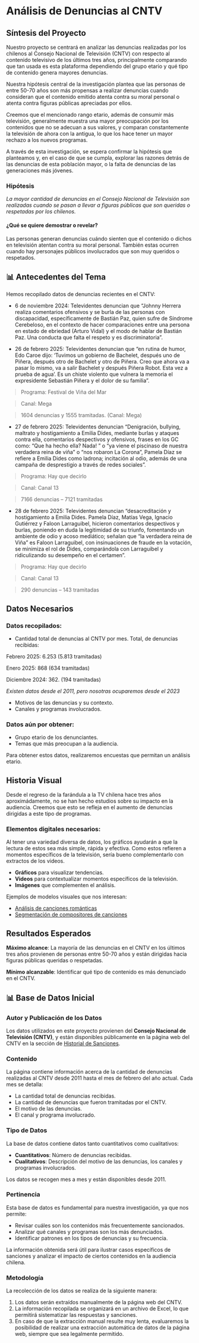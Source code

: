 # Análisis de Denuncias al CNTV

## Síntesis del Proyecto
Nuestro proyecto se centrará en analizar las denuncias realizadas por los chilenos al Consejo Nacional de Televisión (CNTV) con respecto al contenido televisivo de los últimos tres años, principalmente comparando que tan usada es esta plataforma dependiendo del grupo etario y qué tipo de contenido genera mayores denuncias.  

Nuestra hipótesis central de la investigación plantea que las personas de entre 50-70 años son más propensas a realizar denuncias cuando consideran que el contenido emitido atenta contra su moral personal o atenta contra figuras públicas apreciadas por ellos.  

Creemos que el mencionado rango etario, además de consumir más televisión, generalmente muestra una mayor preocupación por los contenidos que no se adecuan a sus valores, y comparan constantemente la televisión de ahora con la antigua, lo que los hace tener un mayor rechazo a los nuevos programas.  

A través de esta investigación, se espera confirmar la hipótesis que planteamos y, en el caso de que se cumpla, explorar las razones detrás de las denuncias de esta población mayor, o la falta de denuncias de las generaciones más jóvenes.   

### Hipótesis
*La mayor cantidad de denuncias en el Consejo Nacional de Televisión son realizadas cuando se pasan a llevar a figuras públicas que son queridas o respetadas por los chilenos.*

#### ¿Qué se quiere demostrar o revelar? 

Las personas generan denuncias cuándo sienten que el contenido o dichos en televisión atentan contra su moral personal. También estas ocurren cuando hay personajes públicos involucrados que son muy queridos o respetados.

## 📊 Antecedentes del Tema
Hemos recopilado datos de denuncias recientes en el CNTV:

- 6 de noviembre 2024: Televidentes denuncian que “Johnny Herrera realiza comentarios ofensivos y se burla de las personas con discapacidad, específicamente de Bastián Paz, quien sufre de Síndrome Cerebeloso, en el contexto de hacer comparaciones entre una persona en estado de ebriedad (Arturo Vidal) y el modo de hablar de Bastián Paz. Una conducta que falta el respeto y es discriminatoria”. 

 

- 26 de febrero 2025: Televidentes denuncian que “en rutina de humor, Edo Caroe dijo: ‘Tuvimos un gobierno de Bachelet, después uno de Piñera, después otro de Bachelet y otro de Piñera. Creo que ahora va a pasar lo mismo, va a salir Bachelet y después Piñera Robot. Esta vez a prueba de agua’. Es un chiste violento que vulnera la memoria el expresidente Sebastián Piñera y el dolor de su familia”. 

> Programa: Festival de Viña del Mar 

> Canal: Mega 

> 1604 denuncias y 1555 tramitadas. (Canal: Mega) 

 

- 27 de febrero 2025: Televidentes denuncian “Denigración, bullying, maltrato y hostigamiento a Emilia Dides, mediante burlas y ataques contra ella, comentarios despectivos y ofensivos, frases en los GC como: “Que ha hecho ella? Nada! ” o “ya viene el piscinaso de nuestra verdadera reina de viña” o “nos robaron La Corona”, Pamela Díaz se refiere a Emilia Dides como ladrona; incitación al odio, además de una campaña de desprestigio a través de redes sociales”. 

 

> Programa: Hay que decirlo 

> Canal: Canal 13  

> 7166 denuncias – 7121 tramitadas  

 

- 28 de febrero 2025: Televidentes denuncian “desacreditación y hostigamiento a Emilia Dides. Pamela Díaz, Matías Vega, Ignacio Gutiérrez y Faloon Larraguibel, hicieron comentarios despectivos y burlas, poniendo en duda la legitimidad de su triunfo, fomentando un ambiente de odio y acoso mediático; señalan que “la verdadera reina de Viña” es Faloon Larraguibel, con insinuaciones de fraude en la votación, se minimiza el rol de Dides, comparándola con Larraguibel y ridiculizando su desempeño en el certamen”. 

 

> Programa: Hay que decirlo 

> Canal: Canal 13 

> 290 denuncias – 143 tramitadas 


##  Datos Necesarios
### Datos recopilados:
- Cantidad total de denuncias al CNTV por mes.
Total, de denuncias recibidas: 

Febrero 2025: 6.253 (5.813 tramitadas) 

Enero 2025: 868 (634 tramitadas) 

Diciembre 2024: 362.  (194 tramitadas)  

_Existen datos desde el 2011, pero nosotras ocuparemos desde el 2023_
- Motivos de las denuncias y su contexto.
- Canales y programas involucrados.

### Datos aún por obtener:
- Grupo etario de los denunciantes.
- Temas que más preocupan a la audiencia.

Para obtener estos datos, realizaremos encuestas que permitan un análisis etario.

##  Historia Visual
Desde el regreso de la farándula a la TV chilena hace tres años aproximádamente, no se han hecho estudios sobre su impacto en la audiencia. Creemos que esto se refleja en el aumento de denuncias dirigidas a este tipo de programas.
  

### Elementos digitales necesarios:

Al tener una variedad diversa de datos, los gráficos ayudarán a que la lectura de estos sea más simple, rápida y efectiva. Como estos refieren a momentos específicos de la televisión, sería bueno complementarlo con extractos de los videos. 
- **Gráficos** para visualizar tendencias.
- **Videos** para contextualizar momentos específicos de la televisión.
- **Imágenes** que complementen el análisis.

Ejemplos de modelos visuales que nos interesan:
- [Análisis de canciones románticas](https://pudding.cool/2024/11/love-songs/)
- [Segmentación de compositores de canciones](https://pudding.cool/2023/07/songwriters/)

##  Resultados Esperados
**Máximo alcance**: La mayoría de las denuncias en el CNTV en los últimos tres años provienen de personas entre 50-70 años y están dirigidas hacia figuras públicas queridas o respetadas.

**Mínimo alcanzable**: Identificar qué tipo de contenido es más denunciado en el CNTV.

## 📊 Base de Datos Inicial

### Autor y Publicación de los Datos
Los datos utilizados en este proyecto provienen del **Consejo Nacional de Televisión (CNTV)**, y están disponibles públicamente en la página web del CNTV en la sección de [Historial de Sanciones](https://cntv.cl/historial/).

### Contenido
La página contiene información acerca de la cantidad de denuncias realizadas al CNTV desde 2011 hasta el mes de febrero del año actual. Cada mes se detalla:
- La cantidad total de denuncias recibidas.
- La cantidad de denuncias que fueron tramitadas por el CNTV.
- El motivo de las denuncias.
- El canal y programa involucrado.

### Tipo de Datos
La base de datos contiene datos tanto cuantitativos como cualitativos:
- **Cuantitativos**: Número de denuncias recibidas.
- **Cualitativos**: Descripción del motivo de las denuncias, los canales y programas involucrados.

Los datos se recogen mes a mes y están disponibles desde 2011.

### Pertinencia
Esta base de datos es fundamental para nuestra investigación, ya que nos permite:
- Revisar cuáles son los contenidos más frecuentemente sancionados.
- Analizar qué canales y programas son los más denunciados.
- Identificar patrones en los tipos de denuncias y su frecuencia.
  
La información obtenida será útil para ilustrar casos específicos de sanciones y analizar el impacto de ciertos contenidos en la audiencia chilena.

### Metodología
La recolección de los datos se realiza de la siguiente manera:
1. Los datos serán extraídos manualmente de la página web del CNTV.
2. La información recopilada se organizará en un archivo de Excel, lo que permitirá sistematizar las respuestas y sanciones.
3. En caso de que la extracción manual resulte muy lenta, evaluaremos la posibilidad de realizar una extracción automática de datos de la página web, siempre que sea legalmente permitido.


    




 
